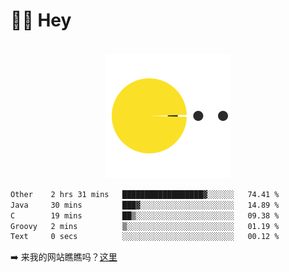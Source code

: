 
# 👋🏻 Hey
<div align="center">
	<br>
	<img src="https://raw.githubusercontent.com/Aniket965/Aniket965/master/pacman.svg?sanitize=true" width="200" height="200">
	<br>
</div>

<!--START_SECTION:waka-->

```txt
Other    2 hrs 31 mins   ██████████████████▓░░░░░░   74.41 %
Java     30 mins         ███▓░░░░░░░░░░░░░░░░░░░░░   14.89 %
C        19 mins         ██▒░░░░░░░░░░░░░░░░░░░░░░   09.38 %
Groovy   2 mins          ▒░░░░░░░░░░░░░░░░░░░░░░░░   01.19 %
Text     0 secs          ░░░░░░░░░░░░░░░░░░░░░░░░░   00.12 %
```

<!--END_SECTION:waka-->

 ➡️  来我的网站瞧瞧吗？[这里](https://www.shaolongfei.com)
